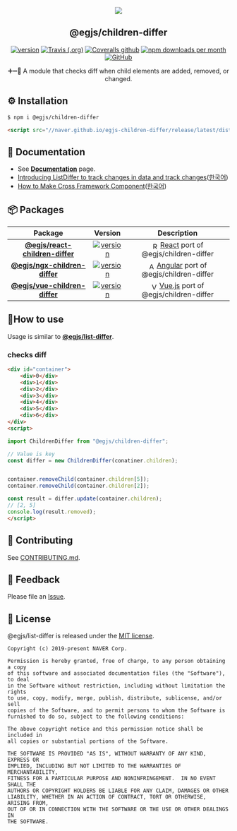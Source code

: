 
<p align="middle"><img src="https://raw.githubusercontent.com/naver/egjs-list-differ/master/demo/images/logo.png"/></p>
<h2 align="middle">@egjs/children-differ</h2>
<p align="middle"><a href="https://www.npmjs.com/package/@egjs/children-differ" target="_blank"><img src="https://img.shields.io/npm/v/@egjs/children-differ.svg?style=flat-square&color=007acc&label=version&logo=NPM" alt="version" /></a> <a href="https://travis-ci.org/naver/egjs-children-differ" target="_blank"><img alt="Travis (.org)" src="https://img.shields.io/travis/naver/egjs-children-differ.svg?style=flat-square&label=build&logo=travis%20ci" /></a> <a href="https://coveralls.io/github/naver/egjs-children-differ?branch=master&style=flat-square" target="_blank"><img alt="Coveralls github" src="https://img.shields.io/coveralls/github/naver/egjs-children-differ.svg?style=flat-square&label=%E2%9C%85%20coverage"></a> <a href="https://www.npmjs.com/package/@egjs/children-differ" target="_blank"><img src="https://img.shields.io/npm/dm/@egjs/children-differ.svg?style=flat-square&label=%E2%AC%87%20downloads&color=08CE5D" alt="npm downloads per month"></a>  <a href="https://github.com/naver/egjs-children-differ/blob/master/LICENSE" target="_blank"><img alt="GitHub" src="https://img.shields.io/github/license/naver/egjs-children-differ.svg?style=flat-square&label=%F0%9F%93%9C%20license&color=08CE5D"></a></p>


<p align="middle">➕➖🔄 A module that checks diff when child elements are added, removed, or changed.</p>


## ⚙️ Installation
```sh
$ npm i @egjs/children-differ
```

```html
<script src="//naver.github.io/egjs-children-differ/release/latest/dist/children-differ.pkgd.min.js"></script>
```


## 📖 Documentation
* See [**Documentation**](https://naver.github.io/egjs-children-differ/release/latest/doc/index.html) page.
* [Introducing ListDiffer to track changes in data and track changes](https://medium.com/naver-fe-platform/introducing-listdiffer-to-track-changes-in-data-27793f0c6f4a)([한국어](https://medium.com/naver-fe-platform/%EB%8D%B0%EC%9D%B4%ED%84%B0%EC%9D%98-%EB%B3%80%ED%99%94%EB%A5%BC-%EC%95%8C%EC%95%84%EB%82%B4%EA%B3%A0-%EB%B3%80%ED%99%94-%EA%B3%BC%EC%A0%95%EC%9D%84-%EC%B6%94%EC%A0%81-%ED%95%98%EB%8A%94-listdiffer-9c3f1d770542))
* [How to Make Cross Framework Component](https://medium.com/naver-fe-platform/how-to-make-cross-framework-component-ee76d76708b1)([한국어](https://medium.com/naver-fe-platform/cross-framework-component%EB%A5%BC-%EB%A7%8C%EB%93%9C%EB%8A%94-%EB%B0%A9%EB%B2%95-234b3fece353))


## 📦 Packages
|Package|Version|Description|
|:-----:|:-----:|:-----:|
|[**@egjs/react-children-differ**](https://github.com/naver/egjs-children-differ/blob/master/packages/react-children-differ/README.md)|<a href="https://www.npmjs.com/package/@egjs/react-children-differ" target="_blank"><img src="https://img.shields.io/npm/v/@egjs/react-children-differ.svg?style=flat-square&color=00d8ff&label=%F0%9F%94%96" alt="version" /></a>|<img width="15" src="https://naver.github.io/egjs-flicking/images/react.svg" valign="middle" alt="React" /> [React](https://reactjs.org/) port of @egjs/children-differ|
|[**@egjs/ngx-children-differ**](https://github.com/naver/egjs-children-differ/blob/master/packages/ngx-children-differ/README.md)|<a href="https://www.npmjs.com/package/@egjs/react-children-differ" target="_blank"><img src="https://img.shields.io/npm/v/@egjs/ngx-children-differ.svg?style=flat-square&color=dd0031&label=%F0%9F%94%96" alt="version" /></a>|<img width="15" src="https://naver.github.io/egjs-flicking/images/angular.svg" valign="middle" alt="Angular" /> [Angular](https://angular.io/) port of @egjs/children-differ|
|[**@egjs/vue-children-differ**](https://github.com/naver/egjs-children-differ/blob/master/packages/vue-children-differ/README.md)|<a href="https://www.npmjs.com/package/@egjs/vue-children-differ" target="_blank"><img src="https://img.shields.io/npm/v/@egjs/vue-children-differ.svg?style=flat-square&color=42b883&label=%F0%9F%94%96" alt="version" /></a>|<img width="15" src="https://naver.github.io/egjs-flicking/images/vue.svg" valign="middle" alt="Vue.js" /> [Vue.js](https://vuejs.org/v2/guide/index.html) port of @egjs/children-differ|

## 🏃How to use
Usage is similar to [**@egjs/list-differ**](https://github.com/naver/egjs-list-differ).
### checks diff
```html
<div id="container">
    <div>0</div>
    <div>1</div>
    <div>2</div>
    <div>3</div>
    <div>4</div>
    <div>5</div>
    <div>6</div>
</div>
<script>

import ChildrenDiffer from "@egjs/children-differ";

// Value is key
const differ = new ChildrenDiffer(conatiner.children);


container.removeChild(container.children[5]);
container.removeChild(container.children[2]);

const result = differ.update(container.children);
// [2, 5]
console.log(result.removed);
</script>
```



## 🙌 Contributing
See [CONTRIBUTING.md](https://github.com/naver/egjs-children-differ/blob/master/CONTRIBUTING.md).

## 📝 Feedback
Please file an [Issue](https://github.com/naver/egjs-children-differ/issues).

## 📜 License
@egjs/list-differ is released under the [MIT license](https://github.com/naver/egjs-children-differ/blob/master/LICENSE).

```
Copyright (c) 2019-present NAVER Corp.

Permission is hereby granted, free of charge, to any person obtaining a copy
of this software and associated documentation files (the "Software"), to deal
in the Software without restriction, including without limitation the rights
to use, copy, modify, merge, publish, distribute, sublicense, and/or sell
copies of the Software, and to permit persons to whom the Software is
furnished to do so, subject to the following conditions:

The above copyright notice and this permission notice shall be included in
all copies or substantial portions of the Software.

THE SOFTWARE IS PROVIDED "AS IS", WITHOUT WARRANTY OF ANY KIND, EXPRESS OR
IMPLIED, INCLUDING BUT NOT LIMITED TO THE WARRANTIES OF MERCHANTABILITY,
FITNESS FOR A PARTICULAR PURPOSE AND NONINFRINGEMENT.  IN NO EVENT SHALL THE
AUTHORS OR COPYRIGHT HOLDERS BE LIABLE FOR ANY CLAIM, DAMAGES OR OTHER
LIABILITY, WHETHER IN AN ACTION OF CONTRACT, TORT OR OTHERWISE, ARISING FROM,
OUT OF OR IN CONNECTION WITH THE SOFTWARE OR THE USE OR OTHER DEALINGS IN
THE SOFTWARE.
```
